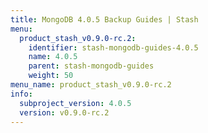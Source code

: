 ```yaml
---
title: MongoDB 4.0.5 Backup Guides | Stash
menu:
  product_stash_v0.9.0-rc.2:
    identifier: stash-mongodb-guides-4.0.5
    name: 4.0.5
    parent: stash-mongodb-guides
    weight: 50
menu_name: product_stash_v0.9.0-rc.2
info:
  subproject_version: 4.0.5
  version: v0.9.0-rc.2
---
```


